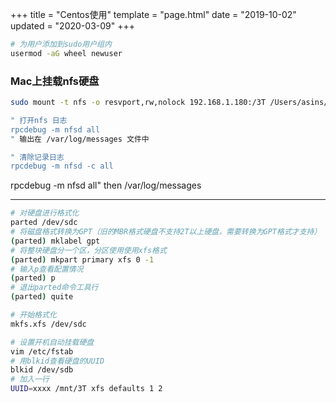 +++
title = "Centos使用"
template = "page.html"
date = "2019-10-02"
updated = "2020-03-09"
+++


```bash 
# 为用户添加到sudo用户组内
usermod -aG wheel newuser
```

### Mac上挂载nfs硬盘

```sh
sudo mount -t nfs -o resvport,rw,nolock 192.168.1.180:/3T /Users/asins/3T
```



```sh
" 打开nfs 日志
rpcdebug -m nfsd all
" 输出在 /var/log/messages 文件中

" 清除记录日志
rpcdebug -m nfsd -c all
```



rpcdebug -m nfsd all" then /var/log/messages



----

```bash
# 对硬盘进行格式化
parted /dev/sdc
# 将磁盘格式转换为GPT（旧的MBR格式硬盘不支持2T以上硬盘，需要转换为GPT格式才支持）
(parted) mklabel gpt
# 将整块硬盘分一个区，分区使用使用xfs格式
(parted) mkpart primary xfs 0 -1
# 输入p查看配置情况
(parted) p
# 退出parted命令工具行
(parted) quite

# 开始格式化
mkfs.xfs /dev/sdc

# 设置开机自动挂载硬盘 
vim /etc/fstab
# 用blkid查看硬盘的UUID
blkid /dev/sdb
# 加入一行
UUID=xxxx /mnt/3T xfs defaults 1 2


```

